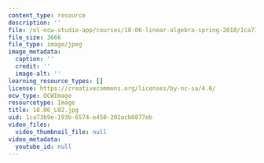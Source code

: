 ```yaml
---
content_type: resource
description: ''
file: /ol-ocw-studio-app/courses/18-06-linear-algebra-spring-2010/1ca73b9e193b6574e450202acb6877eb_18.06_L02.jpg
file_size: 3666
file_type: image/jpeg
image_metadata:
  caption: ''
  credit: ''
  image-alt: ''
learning_resource_types: []
license: https://creativecommons.org/licenses/by-nc-sa/4.0/
ocw_type: OCWImage
resourcetype: Image
title: 18.06_L02.jpg
uid: 1ca73b9e-193b-6574-e450-202acb6877eb
video_files:
  video_thumbnail_file: null
video_metadata:
  youtube_id: null
---
```

